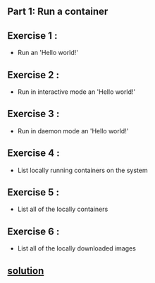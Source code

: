 ## Part 1: Run a container
## Exercise 1 : 
* Run an 'Hello world!' 

## Exercise 2 : 
* Run in interactive mode an 'Hello world!'

## Exercise 3 : 
* Run in daemon mode an 'Hello world!'

## Exercise 4 : 
* List locally running containers on the system

## Exercise 5 : 
* List all of the locally containers

## Exercise 6 : 
* List all of the locally downloaded images

## [solution](solution)